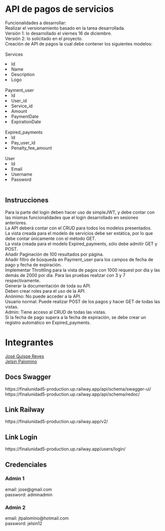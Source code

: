 <h1>API de pagos de servicios</h1>

Funcionalidades a desarrollar:<br/>
Realizar el versionamiento basado en la tarea desarrollada.<br/>
Versión 1: lo desarrollado el viernes 16 de diciembre.<br/>
Versión 2: lo solicitado en el proyecto.<br/>
Creación de API de pagos la cual debe contener los siguientes modelos:<br/><br/>
Services
<li>Id</li>
<li>Name</li>
<li>Description</li>
<li>Logo</li><br/>
Payment_user
<li>Id</li>
<li>User_id</li>
<li>Service_id</li>
<li>Amount</li>
<li>PaymentDate</li>
<li>ExpirationDate</li><br/>
Expired_payments
<li>Id</li>
<li>Pay_user_id</li>
<li>Penalty_fee_amount</li><br/>
User
<li>Id</li>
<li>Email</li>
<li>Username</li>
<li>Password</li><br/>
<h2>Instrucciones</h2>
Para la parte del login deben hacer uso de simpleJWT, y debe contar con las mismas funcionalidades que el login desarrollado en sesiones anteriores.<br/>
La API deberá contar con el CRUD para todos los modelos presentados.<br/>
La vista creada para el modelo de servicios debe ser estática, por lo que debe contar únicamente con el método GET.<br/>
La vista creada para el modelo Expired_payments, sólo debe admitir GET y POST.<br/>
Añadir Paginación de 100 resultados por página.<br/>
Añadir filtro de búsqueda en Payment_user para los campos de fecha de pago y fecha de expiración.<br/>
Implementar Throttling para la vista de pagos con 1000 request por día y las demás de 2000 por día. Para las pruebas realizar con 3 y 7 respectivamente.<br/>
Generar la documentación de toda su API.<br/>
Deben crear roles para el uso de la API.<br/>
Anónimo: No puede acceder a la API.<br/>
Usuario normal: Puede realizar POST de los pagos y hacer GET de todas las vistas.<br/>
Admin: Tiene acceso al CRUD de todas las vistas.<br/>
Si la fecha de pago supera a la fecha de expiración, se debe crear un registro automático en Expired_payments.<br/>

<h1> Integrantes </h1>
<a href="https://github.com/everyzzz/">José Quispe Reyes</a><br>
<a href="https://github.com/JelsinPalomino/">Jelsin Palomino</a><br>

<h2> Docs Swagger </h2>
https://finalunidad5-production.up.railway.app/api/schema/swagger-ui/<br>
https://finalunidad5-production.up.railway.app/api/schema/redoc/<br>

<h2> Link Railway </h2>
https://finalunidad5-production.up.railway.app/v2/

<h2> Link Login </h2>
https://finalunidad5-production.up.railway.app/users/login/ <br/>
<h2> Credenciales </h2>
<h3>Admin 1</h3>
email: jose@gmail.com<br/>
password: adminadmin<br/>
<h3>Admin 2</h3>
email: jtpalomino@hotmail.com<br/>
password: jelsin12<br/>